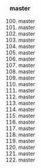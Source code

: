 ### master

100. master
200. master
300. master
400. master
500. master
600. master
700. master
800. master
900. master
1000. master
1001. master
1002. master
1003. master
1004. master
1005. master
1006. master
1007. master
1008. master
1009. master
1010. master
1011. master
1012. master
1013. master